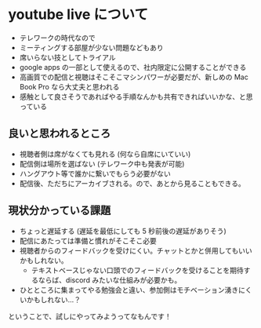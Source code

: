 # youtube live について

* テレワークの時代なので
* ミーティングする部屋が少ない問題などもあり
* 席いらない技としてトライアル
* google apps の一部として使えるので、社内限定に公開することができる
* 高画質での配信と視聴はそこそこマシンパワーが必要だが、新しめの Mac Book Pro なら大丈夫と思われる
* 感触として良さそうであればやる手順なんかも共有できればいいかな、と思っている

## 良いと思われるところ

* 視聴者側は席がなくても見れる (何なら自席にいていい)
* 配信側は場所を選ばない (テレワーク中も発表が可能)
* ハングアウト等で誰かに繋いでもらう必要がない
* 配信後、ただちにアーカイブされる。ので、あとから見ることもできる。

## 現状分かっている課題

* ちょっと遅延する (遅延を最低にしても 5 秒前後の遅延がありそう)
* 配信にあたっては準備と慣れがそこそこ必要
* 視聴者からのフィードバックを受けにくい。チャットとかと併用してもいいかもしれない。
  * テキストベースじゃない口頭でのフィードバックを受けることを期待するならば、discord みたいな仕組みが必要かも。
* ひとところに集まってやる勉強会と違い、参加側はモチベーション湧きにくいかもしれない...？

ということで、試しにやってみようってなもんです！


